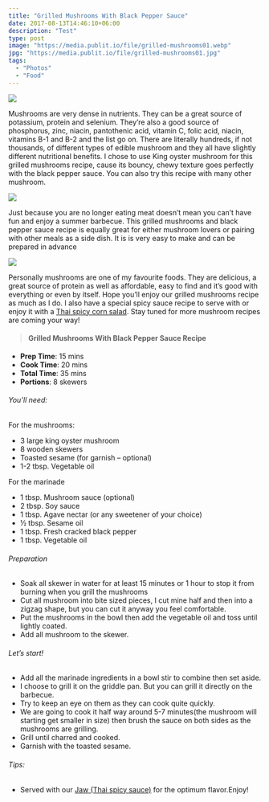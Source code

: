```yaml
---
title: "Grilled Mushrooms With Black Pepper Sauce"
date: 2017-08-13T14:46:10+06:00
description: "Test"
type: post
image: "https://media.publit.io/file/grilled-mushrooms01.webp"
jpg: "https://media.publit.io/file/grilled-mushrooms01.jpg"
tags:
  - "Photos"
  - "Food"
---
```

![](https://media.publit.io/file/grilled-mushrooms02.webp)

Mushrooms are very dense in nutrients. They can be a great source of potassium, protein and selenium. They’re also a good source of phosphorus, zinc, niacin, pantothenic acid, vitamin C, folic acid, niacin, vitamins B-1 and B-2 and the list go on. There are literally hundreds, if not thousands, of different types of edible mushroom and they all have slightly different nutritional benefits. I chose to use King oyster mushroom for this grilled mushrooms recipe, cause its bouncy, chewy texture goes perfectly with the black pepper sauce. You can also try this recipe with many other mushroom.

![](https://media.publit.io/file/grilled-mushrooms03.webp)

Just because you are no longer eating meat doesn’t mean you can’t have fun and enjoy a summer barbecue. This grilled mushrooms and black pepper sauce recipe is equally great for either mushroom lovers or pairing with other meals as a side dish. It is is very easy to make and can be prepared in advance

![](https://media.publit.io/file/grilled-mushrooms04.webp)

Personally mushrooms are one of my favourite foods. They are delicious, a great source of protein as well as affordable, easy to find and it’s good with everything or even by itself. Hope you’ll enjoy our grilled mushrooms recipe as much as I do. I also have a special spicy sauce recipe to serve with or enjoy it with a [Thai spicy corn salad](../spicy-corn-salad). Stay tuned for more mushroom recipes are coming your way!


>#### Grilled Mushrooms With Black Pepper Sauce Recipe

- **Prep Time**: 15 mins
- **Cook Time**: 20 mins
- **Total Time**: 35 mins
- **Portions**: 8 skewers

###### You’ll need:

For the mushrooms:
- 3 large king oyster mushroom
- 8 wooden skewers
- Toasted sesame (for garnish – optional)
- 1-2 tbsp. Vegetable oil

For the marinade
- 1 tbsp. Mushroom sauce (optional)
- 2 tbsp. Soy sauce
- 1 tbsp. Agave nectar (or any sweetener of your choice)
- ½ tbsp. Sesame oil
- 1 tbsp. Fresh cracked black pepper
- 1 tbsp. Vegetable oil

###### Preparation
- Soak all skewer in water for at least 15 minutes or 1 hour to stop it from burning when you grill the mushrooms
- Cut all mushroom into bite sized pieces, I cut mine half and then into a zigzag shape, but you can cut it anyway you feel comfortable.
- Put the mushrooms in the bowl then add the vegetable oil and toss until lightly coated.
- Add all mushroom to the skewer.

###### Let’s start!
- Add all the marinade ingredients in a bowl stir to combine then set aside.
- I choose to grill it on the griddle pan. But you can grill it directly on the barbecue.
- Try to keep an eye on them as they can cook quite quickly.
- We are going to cook it half way around 5-7 minutes(the mushroom will starting get smaller in size) then brush the sauce on both sides as the mushrooms are grilling.
-  Grill until charred and cooked.
- Garnish with the toasted sesame.

###### Tips:
- Served with our [Jaw (Thai spicy sauce)](../spicy-thai-sauce) for the optimum flavor.Enjoy!
